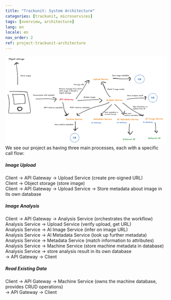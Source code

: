 ```yaml
---
title: "Trackunit: System Architecture"
categories: [trackunit, microservices]
tags: [overview, architecture]
lang: en
locale: en
nav_order: 2
ref: project-trackunit-architecture
---
```

![Architecture diagram](../../../assets/images/projects/trackunit/architecture/architecture.png)
We see our project as having three main processes, each with a specific call flow:

##### Image Upload
Client → API Gateway → Upload Service (create pre-signed URL)  
Client → Object storage (store image)  
Client → API Gateway → Upload Service → Store metadata about image in its own database

##### Image Analysis
Client → API Gateway → Analysis Service (orchestrates the workflow)  
Analysis Service → Upload Service (verify upload, get URL)  
Analysis Service → AI Image Service (infer on image URL)  
Analysis Service → AI Metadata Service (look up further metadata)  
Analysis Service → Metadata Service (match information to attributes)  
Analysis Service → Machine Service (store machine metadata in database)  
Analysis Service → store analysis result in its own database  
→ API Gateway → Client

##### Read Existing Data
Client → API Gateway → Machine Service (owns the machine database, provides CRUD operations)  
→ API Gateway → Client